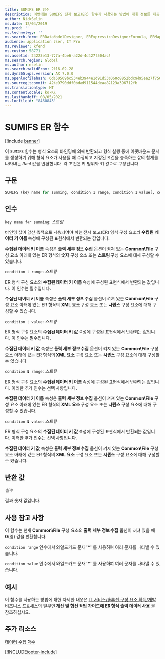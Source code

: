 ```yaml
---
title: SUMIFS ER 함수
description: 이번에는 SUMIFS 전자 보고(ER) 함수가 사용되는 방법에 대한 정보를 제공합니다.
author: NickSelin
ms.date: 12/04/2019
ms.prod: ''
ms.technology: ''
ms.search.form: ERDataModelDesigner, ERExpressionDesignerFormula, ERMappedFormatDesigner, ERModelMappingDesigner
audience: Application User, IT Pro
ms.reviewer: kfend
ms.custom: 58771
ms.assetid: 24223e13-727a-4be6-a22d-4d427f504ac9
ms.search.region: Global
ms.author: nselin
ms.search.validFrom: 2016-02-28
ms.dyn365.ops.version: AX 7.0.0
ms.openlocfilehash: 6d650509bc534eb3944e1d91d536060c8852bdc9d95ea27f75025e80d6c5f23c
ms.sourcegitcommit: 42fe9790ddf0bdad911544deaa82123a396712fb
ms.translationtype: HT
ms.contentlocale: ko-KR
ms.lasthandoff: 08/05/2021
ms.locfileid: "8460845"
---
```

# <a name="sumifs-er-function"></a>SUMIFS ER 함수

[!include [banner](../includes/banner.md)]

이 `SUMIFS` 함수는 형식 요소의 바인딩에 의해 반환되고 형식 실행 중에 아웃바운드 문서를 생성하기 위해 형식 요소가 사용될 때 수집되고 지정된 조건을 충족하는 값의 합계를 나타내는 *Real* 값을 반환합니다. 각 조건은 키 범위와 키 값으로 구성됩니다.

## <a name="syntax"></a>구문

```vb
SUMIFS (key name for summing, condition 1 range, condition 1 value[, condition 2 range, condition 2 value, …, condition N range, condition N value])
```

## <a name="arguments"></a>인수

`key name for summing`: *스트링*

바인딩 값이 합산 목적으로 사용되어야 하는 전자 보고(ER) 형식 구성 요소의 **수집된 데이터 키 이름** 속성에 구성된 표현식에서 반환되는 값입니다.

**수집된 데이터 키 이름** 속성은 **출력 세부 정보 수집** 옵션이 켜져 있는 **Common\\File** 구성 요소 아래에 있는 ER 형식의 **숫자** 구성 요소 또는 **스트링** 구성 요소에 대해 구성할 수 있습니다.

`condition 1 range`: *스트링*

ER 형식 구성 요소의 **수집된 데이터 키 이름** 속성에 구성된 표현식에서 반환되는 값입니다. 이 인수는 필수입니다.

**수집된 데이터 키 이름** 속성은 **출력 세부 정보 수집** 옵션이 켜져 있는 **Common\\File** 구성 요소 아래에 있는 ER 형식의 **XML 요소** 구성 요소 또는 **시퀀스** 구성 요소에 대해 구성할 수 있습니다.

`condition 1 value`: *스트링*

ER 형식 구성 요소의 **수집된 데이터 키 값** 속성에 구성된 표현식에서 반환되는 값입니다. 이 인수는 필수입니다.

**수집된 데이터 키 값** 속성은 **출력 세부 정보 수집** 옵션이 켜져 있는 **Common\\File** 구성 요소 아래에 있는 ER 형식의 **XML 요소** 구성 요소 또는 **시퀀스** 구성 요소에 대해 구성할 수 있습니다.

`condition N range`: *스트링*

ER 형식 구성 요소의 **수집된 데이터 키 이름** 속성에 구성된 표현식에서 반환되는 값입니다. 이러한 추가 인수는 선택 사항입니다.

**수집된 데이터 키 이름** 속성은 **출력 세부 정보 수집** 옵션이 켜져 있는 **Common\\File** 구성 요소 아래에 있는 ER 형식의 **XML 요소** 구성 요소 또는 **시퀀스** 구성 요소에 대해 구성할 수 있습니다.

`condition N value`: *스트링*

ER 형식 구성 요소의 **수집된 데이터 키 값** 속성에 구성된 표현식에서 반환되는 값입니다. 이러한 추가 인수는 선택 사항입니다.

**수집된 데이터 키 값** 속성은 **출력 세부 정보 수집** 옵션이 켜져 있는 **Common\\File** 구성 요소 아래에 있는 ER 형식의 **XML 요소** 구성 요소 또는 **시퀀스** 구성 요소에 대해 구성할 수 있습니다.

## <a name="return-values"></a>반환 값

*실수*

결과 숫자 값입니다.

## <a name="usage-notes"></a>사용 참고 사항

이 함수는 현재 **Common\\File** 구성 요소의 **출력 세부 정보 수집** 옵션이 꺼져 있을 때 **0**(영) 값을 반환합니다.

`condition range` 인수에서 와일드카드 문자 **'\*'** 를 사용하여 여러 문자를 나타낼 수 있습니다.

`condition value` 인수에서 와일드카드 문자 **'\*'** 를 사용하여 여러 문자를 나타낼 수 있습니다.

## <a name="example"></a>예시

이 함수를 사용하는 방법에 대한 자세한 내용은 [IT 서비스/솔루션 구성 요소 획득/개발 비즈니스 프로세스](tasks/er-format-counting-summing-1.md)의 일부인 **계산 및 합산 작업 가이드에 ER 형식 출력 데이터 사용** 을 참조하십시오.

## <a name="additional-resources"></a>추가 리소스

[데이터 수집 함수](er-functions-category-data-collection.md)


[!INCLUDE[footer-include](../../../includes/footer-banner.md)]